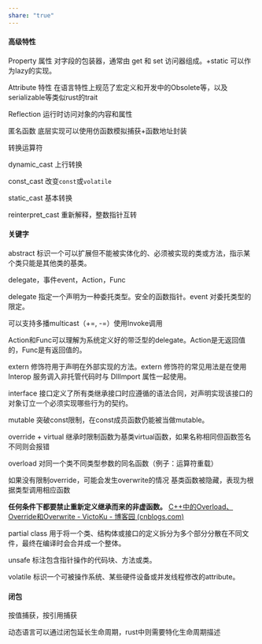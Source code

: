 ```yaml
---
share: "true"
---
```


#### 高级特性

Property 属性 对字段的包装器，通常由 get 和 set 访问器组成。+static 可以作为lazy的实现。

Attribute 特性 在语言特性上规范了宏定义和开发中的Obsolete等，以及serializable等类似rust的trait

Reflection 运行时访问对象的内容和属性

匿名函数 底层实现可以使用仿函数模拟捕获+函数地址封装

转换运算符

dynamic_cast 上行转换

const_cast 改变`const`或`volatile`

static_cast 基本转换

reinterpret_cast 重新解释，整数指针互转

#### 关键字

abstract 标识一个可以扩展但不能被实体化的、必须被实现的类或方法，指示某个类只能是其他类的基类。

delegate，事件event，Action，Func

delegate 指定一个声明为一种委托类型。安全的函数指针。event 对委托类型的限定。

可以支持多播multicast（+=, -=）使用Invoke调用

Action和Func可以理解为系统定义好的带泛型的delegate。Action是无返回值的，Func是有返回值的。

extern 修饰符用于声明在外部实现的方法。extern 修饰符的常见用法是在使用 Interop 服务调入非托管代码时与 DllImport 属性一起使用。

interface 接口定义了所有类继承接口时应遵循的语法合同，对声明实现该接口的对象订立一个必须实现哪些行为的契约。

mutable 突破const限制，在const成员函数仍能被当做mutable。

override + virtual 继承时限制函数为基类virtual函数，如果名称相同但函数签名不同则会报错

overload 对同一个类不同类型参数的同名函数（例子：运算符重载）

如果没有限制override，可能会发生overwrite的情况 基类函数被隐藏，表现为根据类型调用相应函数 

**任何条件下都要禁止重新定义继承而来的非虚函数。**
[C++中的Overload、Override和Overwrite - VictoKu - 博客园 (cnblogs.com)](https://www.cnblogs.com/kuliuheng/p/4107012.html)

partial class 用于将一个类、结构体或接口的定义拆分为多个部分分散在不同文件，最终在编译时会合并成一个整体。

unsafe 标注包含指针操作的代码块、方法或类。

volatile 标识一个可被操作系统、某些硬件设备或并发线程修改的attribute。

#### 闭包

按值捕获，按引用捕获

动态语言可以通过闭包延长生命周期，rust中则需要特化生命周期描述